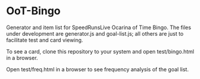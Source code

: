 OoT-Bingo
=========

Generator and item list for SpeedRunsLive Ocarina of Time Bingo. The files under development are generator.js and goal-list.js; all others are just to facilitate test and card viewing.

To see a card, clone this repository to your system and open test/bingo.html in a browser.

Open test/freq.html in a browser to see frequency analysis of the goal list.
